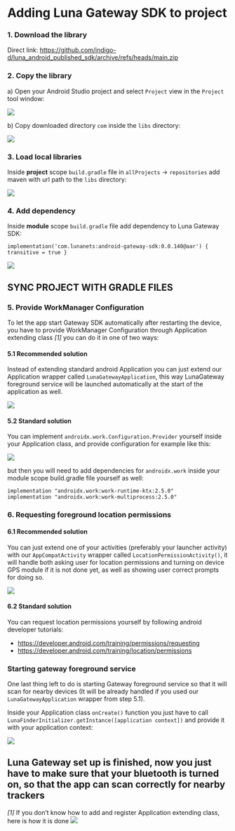 # Adding Luna Gateway SDK to project

### 1. Download the library

Direct link: https://github.com/indigo-d/luna_android_published_sdk/archive/refs/heads/main.zip

### 2. Copy the library

a) Open your Android Studio project and select `Project` view in the `Project` tool window:

![](https://i.ibb.co/7gHfsGQ/Screenshot-2021-07-05-at-15-52-30.png)

b) Copy downloaded directory `com` inside the `libs` directory:

![](https://i.ibb.co/HGVxwyd/Screenshot-2021-07-05-at-15-57-03.png)

### 3. Load local libraries

Inside **project** scope `build.gradle` file in `allProjects` -> `repositories` add maven with url path to the `libs` directory:

![](https://i.ibb.co/3ynzYjy/Screenshot-2021-07-05-at-15-59-01.png)

### 4. Add dependency

Inside **module** scope `build.gradle` file add dependency to Luna Gateway SDK:

    implementation('com.lunanets:android-gateway-sdk:0.0.140@aar') { transitive = true }

![](https://i.ibb.co/3RrcfGg/Screenshot-2021-07-05-at-16-00-48.png)


## SYNC PROJECT WITH GRADLE FILES


### 5. Provide WorkManager Configuration

To let the app start Gateway SDK automatically after restarting the device, you have to provide WorkManager Configuration through Application extending class *[1]* you can do it in one of two ways:

#### 5.1 Recommended solution

Instead of extending standard android Application you can just extend our Application wrapper called `LunaGatewayApplication`, this way LunaGateway foreground service will be launched automatically at the start of the application as well.  

![](https://i.ibb.co/wYJG2r8/Screenshot-2021-07-05-at-16-05-18.png)

#### 5.2 Standard solution

You can implement `androidx.work.Configuration.Provider` yourself inside your Application class, and provide configuration for example like this:

![](https://i.ibb.co/cy7vNKR/Screenshot-2021-07-05-at-16-07-24.png)

but then you will need to add dependencies for `androidx.work` inside your module scope build.gradle file yourself as well:
		
    implementation "androidx.work:work-runtime-ktx:2.5.0"
    implementation "androidx.work:work-multiprocess:2.5.0"
		
### 6. Requesting foreground location permissions

#### 6.1 Recommended solution

You can just extend one of your activities (preferably your launcher activity) with our `AppCompatActivity` wrapper called `LocationPermissionActivity()`, it will handle both asking user for location permissions and turning on device GPS module if it is not done yet, as well as showing user correct prompts for doing so.

![](https://i.ibb.co/YfWPbSR/Screenshot-2021-07-05-at-16-10-24.png)

#### 6.2 Standard solution

You can request location permissions yourself by following android developer tutorials:

- https://developer.android.com/training/permissions/requesting
- https://developer.android.com/training/location/permissions

### Starting gateway foreground service

One last thing left to do is starting Gateway foreground service so that it will scan for nearby devices (It will be already handled if you used our `LunaGatewayApplication` wrapper from step 5.1).

Inside your Application class `onCreate()` function you just have to call `LunaFinderInitializer.getInstance([application context])` and provide it with your application context:

![](https://i.ibb.co/x2HGpGV/Screenshot-2021-07-05-at-16-13-38.png)

## Luna Gateway set up is finished, now you just have to make sure that your bluetooth is turned on, so that the app can scan correctly for nearby trackers

*[1]* If you don’t know how to add and register Application extending class, here is how it is done
![](https://i.ibb.co/T4S8Ksy/Screenshot-2021-07-05-at-16-32-39.png)

